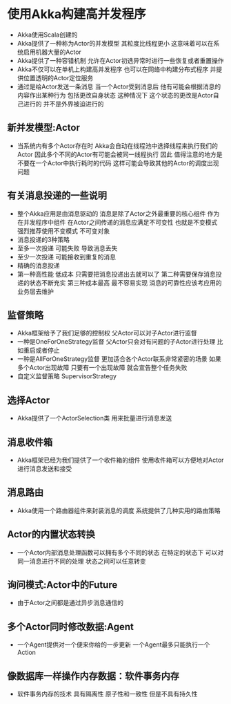 # 使用Akka构建高并发程序
- Akka使用Scala创建的 
- Akka提供了一种称为Actor的并发模型 其粒度比线程更小 这意味着可以在系统启用机器大量的Actor
- Akka提供了一种容错机制 允许在Actor初选异常时进行一些恢复或者重置操作
- Akka不仅可以在单机上构建高并发程序 也可以在网络中构建分布式程序 并提供位置透明的Actor定位服务
- 通过是给Actor发送一条消息 当一个Actor受到消息后 他有可能会根据消息的内容作出某种行为 包括更改自身状态
这种情况下 这个状态的更改是Actor自己进行的 并不是外界被迫进行的



## 新并发模型:Actor
- 当系统内有多个Actor存在时 Akka会自动在线程池中选择线程来执行我们的Actor 因此多个不同的Actor有可能会被同一线程执行
因此 值得注意的地方是 不要在一个Actor中执行耗时的代码 这样可能会导致其他的Actor的调度出现问题

## 有关消息投递的一些说明
- 整个Akka应用是由消息驱动的 消息是除了Actor之外最重要的核心组件 作为在并发程序中组件
在Actor之间传递的消息应满足不可变性 也就是不变模式 强烈推荐使用不变模式 不可变对象
- 消息投递的3种策略
- 至多一次投递 可能失败 导致消息丢失
- 至少一次投递 可能接收到重复的消息
- 精确的消息投递 
- 第一种高性能 低成本 只需要把消息投递出去就可以了 第二种需要保存消息投递的状态不断充实
第三种成本最高 最不容易实现 消息的可靠性应该考应用的业务层去维护

## 监督策略
- Akka框架给予了我们足够的控制权 父Actor可以对子Actor进行监督
- 一种是OneForOneStrategy监督 父Actor只会对有问题的子Actor进行处理 比如重启或者停止
- 一种是AllForOneStrategy监督 更加适合各个Actor联系非常紧密的场景 如果多个Actor出现故障 
只要有一个出现故障 就会宣告整个任务失败
- 自定义监督策略 SupervisorStrategy 

## 选择Actor
- Akka提供了一个ActorSelection类 用来批量进行消息发送

## 消息收件箱
- Akka框架已经为我们提供了一个收件箱的组件 使用收件箱可以方便地对Actor进行消息发送和接受

## 消息路由
- Akka使用一个路由器组件来封装消息的调度 系统提供了几种实用的路由策略

## Actor的内置状态转换
- 一个Actor内部消息处理函数可以拥有多个不同的状态 在特定的状态下 可以对同一消息进行不同的处理 状态之间可以任意转变

## 询问模式:Actor中的Future
- 由于Actor之间都是通过异步消息通信的 

## 多个Actor同时修改数据:Agent
- 一个Agent提供对一个便来你给的一步更新  一个Agent最多只能执行一个Action 

## 像数据库一样操作内存数据：软件事务内存
- 软件事务内存的技术 具有隔离性 原子性和一致性 但是不具有持久性
